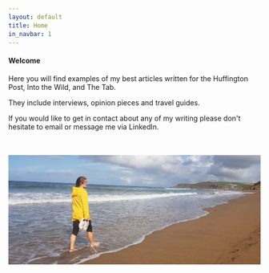 ```yaml
---
layout: default
title: Home
in_navbar: 1
---
```


<div class="card">

#### Welcome

Here you will find examples of my best articles written for the Huffington Post, Into the Wild, and The Tab.

They include interviews, opinion pieces and travel guides.

If you would like to get in contact about any of my writing please don't hesitate to email or message me via LinkedIn.

<br>
<br>

<img src="/assets/beachpic.jpg" alt="Beachy Pic"/>

</div>
